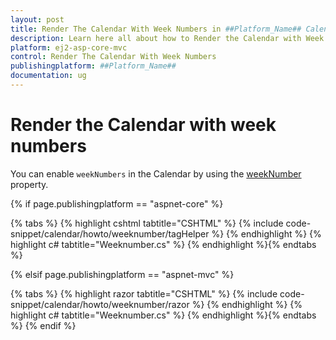 ```yaml
---
layout: post
title: Render The Calendar With Week Numbers in ##Platform_Name## Calendar Component
description: Learn here all about how to Render the Calendar with Week Numbers in Syncfusion ##Platform_Name## Calendar component of Syncfusion Essential JS 2 and more.
platform: ej2-asp-core-mvc
control: Render The Calendar With Week Numbers
publishingplatform: ##Platform_Name##
documentation: ug
---
```



# Render the Calendar with week numbers

You can enable `weekNumbers` in the Calendar by using the [weekNumber](https://help.syncfusion.com/cr/aspnetcore-js2/Syncfusion.EJ2.Calendars.Calendar.html#Syncfusion_EJ2_Calendars_Calendar_WeekNumber) property.

{% if page.publishingplatform == "aspnet-core" %}

{% tabs %}
{% highlight cshtml tabtitle="CSHTML" %}
{% include code-snippet/calendar/howto/weeknumber/tagHelper %}
{% endhighlight %}
{% highlight c# tabtitle="Weeknumber.cs" %}
{% endhighlight %}{% endtabs %}

{% elsif page.publishingplatform == "aspnet-mvc" %}

{% tabs %}
{% highlight razor tabtitle="CSHTML" %}
{% include code-snippet/calendar/howto/weeknumber/razor %}
{% endhighlight %}
{% highlight c# tabtitle="Weeknumber.cs" %}
{% endhighlight %}{% endtabs %}
{% endif %}

